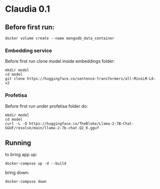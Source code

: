 # Claudia 0.1

## Before first run:

`docker volume create --name mongodb_data_container`

### Embedding service

Before first run clone model inside embeddings folder:

    mkdir model  
    cd model  
    git clone https://huggingface.co/sentence-transformers/all-MiniLM-L6-v2


### Profetisa

Before first run under profetisa folder do:
  ```
  mkdir model
  cd model
  curl -L -O https://huggingface.co/TheBloke/Llama-2-7B-Chat-GGUF/resolve/main/llama-2-7b-chat.Q2_K.gguf
  ```
## Running

to bring app up:

`
docker-compose up -d --build
`

bring down:

`
docker-compose down
`
